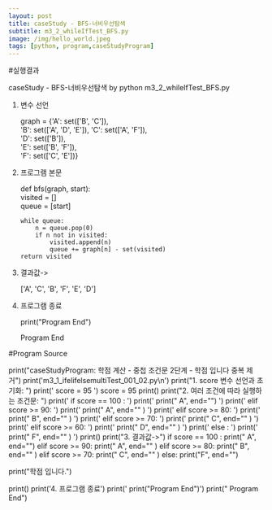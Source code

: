 ```yaml
---
layout: post
title: caseStudy - BFS-너비우선탐색
subtitle: m3_2_whileIfTest_BFS.py
image: /img/hello_world.jpeg
tags: [python, program,caseStudyProgram]
---
```


#실행결과

caseStudy - BFS-너비우선탐색 by python
m3_2_whileIfTest_BFS.py

1. 변수 선언

    graph = {'A': set(['B', 'C']),      
             'B': set(['A', 'D', 'E']),
             'C': set(['A', 'F']),      
             'D': set(['B']),           
             'E': set(['B', 'F']),      
             'F': set(['C', 'E'])}      

2. 프로그램 본문

   def bfs(graph, start):    
       visited = []          
       queue = [start]       

       while queue:          
           n = queue.pop(0)  
           if n not in visited:  
               visited.append(n)  
               queue += graph[n] - set(visited)  
       return visited  

3. 결과값->

   ['A', 'C', 'B', 'F', 'E', 'D']

4. 프로그램 종료

   print("Program End")

   Program End

#Program Source

print("caseStudyProgram: 학점 계산 - 중첩 조건문 2단계 - 학점 입니다 중복 제거")
print('m3_1_ifelifelsemultiTest_001_02.py\n')
print("1. score 변수 선언과 초기화: ")
print('   score = 95   ')
score = 95
print()
print("2. 여러 조건에 따라 실행하는 조건문: ")
print('   if  score == 100 :               ')
print('       print("   A", end="")    ')
print('   elif score >=  90:               ')
print('       print("   A", end="" )   ')
print('   elif score >= 80:                ')
print('       print("   B", end="" )   ')
print('   elif score >= 70:                ')
print('       print("   C", end="" )   ')
print('   elif score >= 60:                ')
print('       print("   D", end="" )   ')
print('   else :                           ')
print('       print("   F", end="" )   ')
print()
print("3. 결과값->")
if  score == 100 :
    print("   A", end="")
elif score >=  90:
    print("   A", end="" )
elif score >= 80:
    print("   B", end="" )
elif score >= 70:
    print("   C", end="" )
else:
    print("F", end="")

print("학점 입니다.")

print()
print('4. 프로그램 종료')
print('   print("Program End")')
print("   Program End")
